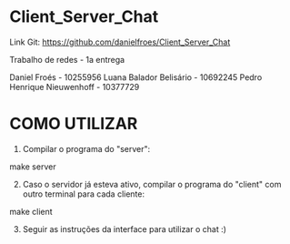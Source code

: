 # Client_Server_Chat


Link Git:
https://github.com/danielfroes/Client_Server_Chat

Trabalho de redes - 1a entrega

Daniel Froés - 10255956
Luana Balador Belisário - 10692245
Pedro Henrique Nieuwenhoff - 10377729

# COMO UTILIZAR #

1) Compilar o programa do "server":

make server

2) Caso o servidor já esteva ativo, compilar
o programa do "client" com outro terminal para cada cliente:

make client

3) Seguir as instruções da interface para utilizar o chat :)
